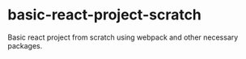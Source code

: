 # basic-react-project-scratch
Basic react project from scratch using webpack and other necessary packages.
